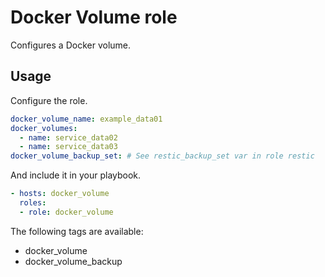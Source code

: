 # Docker Volume role

Configures a Docker volume.

## Usage

Configure the role.

```yml
docker_volume_name: example_data01
docker_volumes:
  - name: service_data02
  - name: service_data03
docker_volume_backup_set: # See restic_backup_set var in role restic
```

And include it in your playbook.

```yml
- hosts: docker_volume
  roles:
  - role: docker_volume
```

The following tags are available:

* docker_volume
* docker_volume_backup
